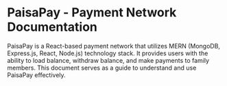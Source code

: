 # PaisaPay - Payment Network Documentation

PaisaPay is a React-based payment network that utilizes MERN (MongoDB, Express.js, React, Node.js) technology stack. It provides users with the ability to load balance, withdraw balance, and make payments to family members. This document serves as a guide to understand and use PaisaPay effectively.